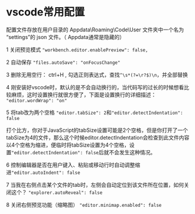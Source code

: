 # vscode常用配置

配置文件存放在用户目录的 Appdata\Roaming\Code\User 文件夹中一个名为 “settings”的 json 文件。（ Appdata通常是隐藏的）

1 关闭预览模式 `"workbench.editor.enablePreview": false,`

2 自动保存 `"files.autoSave": "onFocusChange"`

3 删除无用空行：
ctrl+H , 勾选正则表达式，查找`^\s*(?=\r?$)\n`，并全部替换

4 刚安装好vscode时，默认的是不会自动换行的，当代码写的过长的时候想看比较麻烦，这时设置换行就很方便了，下面是设置换行的详细描述：
`"editor.wordWrap": "on"`

5 将tab改为两个空格 `"editor.tabSize": 2`和`"editor.detectIndentation": false`

打个比方，你对于JavaScript的tabSize设置可能是2个空格，但是你打开了一个tabSize为4的文件，那么这个时候editor.detectIndentation会检查到此文件内容以4个空格为缩进，便临时将tabSize设置为4个空格，设置`"editor.detectIndentation": false`后就不会发生这种情况。

6 控制编辑器是否在用户键入、粘贴或移动行时自动调整缩进`"editor.autoIndent": false`

7 当我在右侧点击某个文件的tab时，左侧会自动定位到该文件所在位置，如何关闭这个？
`"explorer.autoReveal": false`

8 关闭右侧预览功能（缩略图）
`"editor.minimap.enabled": false`